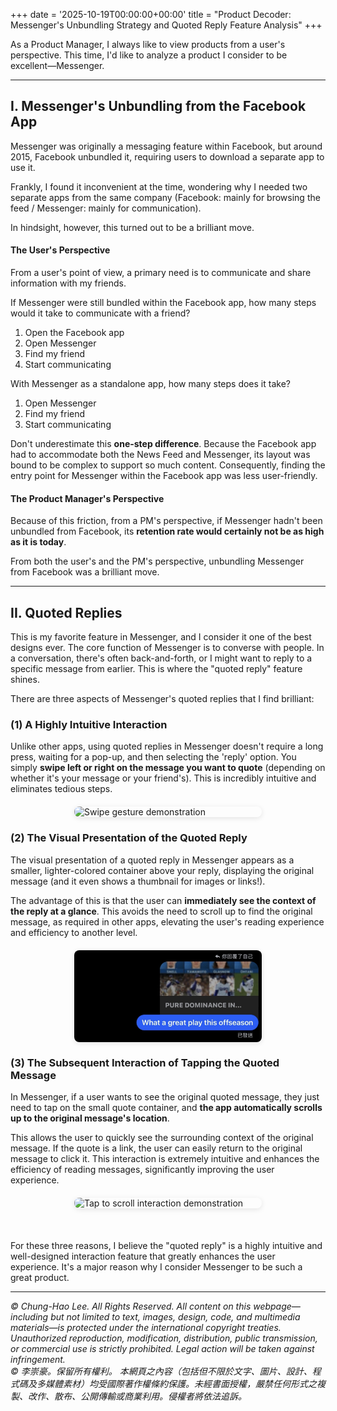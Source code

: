 +++
date = '2025-10-19T00:00:00+00:00'
title = "Product Decoder: Messenger's Unbundling Strategy and Quoted Reply Feature Analysis"
+++

As a Product Manager, I always like to view products from a user's perspective. This time, I'd like to analyze a product I consider to be excellent—Messenger.

---

## I. Messenger's Unbundling from the Facebook App

Messenger was originally a messaging feature within Facebook, but around 2015, Facebook unbundled it, requiring users to download a separate app to use it.

Frankly, I found it inconvenient at the time, wondering why I needed two separate apps from the same company (Facebook: mainly for browsing the feed / Messenger: mainly for communication).

In hindsight, however, this turned out to be a brilliant move.

#### The User's Perspective

From a user's point of view, a primary need is to communicate and share information with my friends.

If Messenger were still bundled within the Facebook app, how many steps would it take to communicate with a friend?
1.  Open the Facebook app
2.  Open Messenger
3.  Find my friend
4.  Start communicating

With Messenger as a standalone app, how many steps does it take?
1.  Open Messenger
2.  Find my friend
3.  Start communicating

Don't underestimate this **one-step difference**. Because the Facebook app had to accommodate both the News Feed and Messenger, its layout was bound to be complex to support so much content. Consequently, finding the entry point for Messenger within the Facebook app was less user-friendly.

#### The Product Manager's Perspective

Because of this friction, from a PM's perspective, if Messenger hadn't been unbundled from Facebook, its **retention rate would certainly not be as high as it is today**.

From both the user's and the PM's perspective, unbundling Messenger from Facebook was a brilliant move.

---

## II. Quoted Replies

This is my favorite feature in Messenger, and I consider it one of the best designs ever. The core function of Messenger is to converse with people. In a conversation, there's often back-and-forth, or I might want to reply to a specific message from earlier. This is where the "quoted reply" feature shines.

There are three aspects of Messenger's quoted replies that I find brilliant:

### (1) A Highly Intuitive Interaction
Unlike other apps, using quoted replies in Messenger doesn't require a long press, waiting for a pop-up, and then selecting the 'reply' option. You simply **swipe left or right on the message you want to quote** (depending on whether it's your message or your friend's). This is incredibly intuitive and eliminates tedious steps.

<img src="gif1.GIF" alt="Swipe gesture demonstration" width="300" style="display: block; margin: 20px auto; border-radius: 8px; box-shadow: 0 2px 8px rgba(0,0,0,0.1);">

### (2) The Visual Presentation of the Quoted Reply
The visual presentation of a quoted reply in Messenger appears as a smaller, lighter-colored container above your reply, displaying the original message (and it even shows a thumbnail for images or links!).

The advantage of this is that the user can **immediately see the context of the reply at a glance**. This avoids the need to scroll up to find the original message, as required in other apps, elevating the user's reading experience and efficiency to another level.

<img src="pic.jpg" alt="Quoted reply visual example" width="300" style="display: block; margin: 20px auto; border-radius: 8px; box-shadow: 0 2px 8px rgba(0,0,0,0.1);">

### (3) The Subsequent Interaction of Tapping the Quoted Message
In Messenger, if a user wants to see the original quoted message, they just need to tap on the small quote container, and **the app automatically scrolls up to the original message's location**.

This allows the user to quickly see the surrounding context of the original message. If the quote is a link, the user can easily return to the original message to click it. This interaction is extremely intuitive and enhances the efficiency of reading messages, significantly improving the user experience.

<img src="gif2.GIF" alt="Tap to scroll interaction demonstration" width="300" style="display: block; margin: 20px auto; border-radius: 8px; box-shadow: 0 2px 8px rgba(0,0,0,0.1);">

<br>

For these three reasons, I believe the "quoted reply" is a highly intuitive and well-designed interaction feature that greatly enhances the user experience. It's a major reason why I consider Messenger to be such a great product.







---
*© Chung-Hao Lee. All Rights Reserved.
All content on this webpage—including but not limited to text, images, design, code, and multimedia materials—is protected under the international copyright treaties. Unauthorized reproduction, modification, distribution, public transmission, or commercial use is strictly prohibited. Legal action will be taken against infringement.* <br>
*© 李崇豪。保留所有權利。
本網頁之內容（包括但不限於文字、圖片、設計、程式碼及多媒體素材）均受國際著作權條約保護。未經書面授權，嚴禁任何形式之複製、改作、散布、公開傳輸或商業利用。侵權者將依法追訴。*
